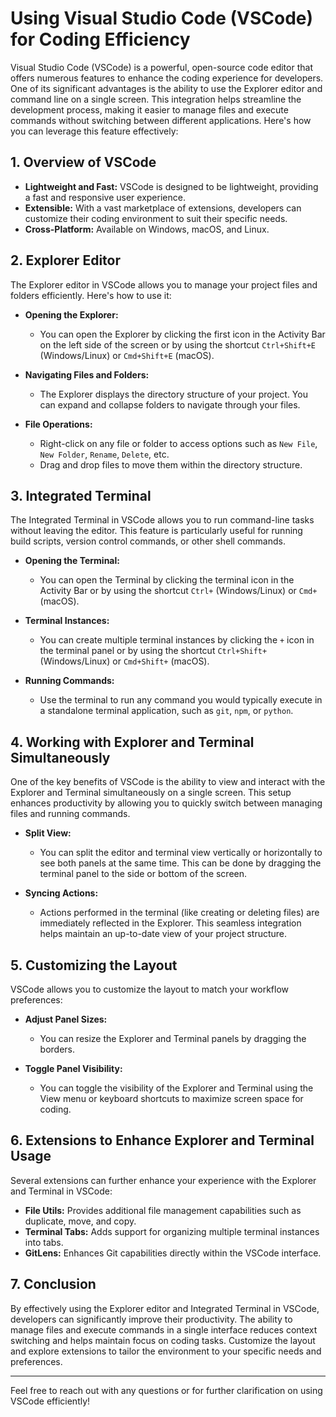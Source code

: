 # Using Visual Studio Code (VSCode) for Coding Efficiency

Visual Studio Code (VSCode) is a powerful, open-source code editor that offers numerous features to enhance the coding experience for developers. One of its significant advantages is the ability to use the Explorer editor and command line on a single screen. This integration helps streamline the development process, making it easier to manage files and execute commands without switching between different applications. Here's how you can leverage this feature effectively:

## 1. Overview of VSCode

- **Lightweight and Fast:** VSCode is designed to be lightweight, providing a fast and responsive user experience.
- **Extensible:** With a vast marketplace of extensions, developers can customize their coding environment to suit their specific needs.
- **Cross-Platform:** Available on Windows, macOS, and Linux.

## 2. Explorer Editor

The Explorer editor in VSCode allows you to manage your project files and folders efficiently. Here's how to use it:

- **Opening the Explorer:**
  - You can open the Explorer by clicking the first icon in the Activity Bar on the left side of the screen or by using the shortcut `Ctrl+Shift+E` (Windows/Linux) or `Cmd+Shift+E` (macOS).

- **Navigating Files and Folders:**
  - The Explorer displays the directory structure of your project. You can expand and collapse folders to navigate through your files.

- **File Operations:**
  - Right-click on any file or folder to access options such as `New File`, `New Folder`, `Rename`, `Delete`, etc.
  - Drag and drop files to move them within the directory structure.

## 3. Integrated Terminal

The Integrated Terminal in VSCode allows you to run command-line tasks without leaving the editor. This feature is particularly useful for running build scripts, version control commands, or other shell commands.

- **Opening the Terminal:**
  - You can open the Terminal by clicking the terminal icon in the Activity Bar or by using the shortcut `Ctrl+` (Windows/Linux) or `Cmd+` (macOS).

- **Terminal Instances:**
  - You can create multiple terminal instances by clicking the `+` icon in the terminal panel or by using the shortcut `Ctrl+Shift+` (Windows/Linux) or `Cmd+Shift+` (macOS).

- **Running Commands:**
  - Use the terminal to run any command you would typically execute in a standalone terminal application, such as `git`, `npm`, or `python`.

## 4. Working with Explorer and Terminal Simultaneously

One of the key benefits of VSCode is the ability to view and interact with the Explorer and Terminal simultaneously on a single screen. This setup enhances productivity by allowing you to quickly switch between managing files and running commands.

- **Split View:**
  - You can split the editor and terminal view vertically or horizontally to see both panels at the same time. This can be done by dragging the terminal panel to the side or bottom of the screen.

- **Syncing Actions:**
  - Actions performed in the terminal (like creating or deleting files) are immediately reflected in the Explorer. This seamless integration helps maintain an up-to-date view of your project structure.

## 5. Customizing the Layout

VSCode allows you to customize the layout to match your workflow preferences:

- **Adjust Panel Sizes:**
  - You can resize the Explorer and Terminal panels by dragging the borders.

- **Toggle Panel Visibility:**
  - You can toggle the visibility of the Explorer and Terminal using the View menu or keyboard shortcuts to maximize screen space for coding.

## 6. Extensions to Enhance Explorer and Terminal Usage

Several extensions can further enhance your experience with the Explorer and Terminal in VSCode:

- **File Utils:** Provides additional file management capabilities such as duplicate, move, and copy.
- **Terminal Tabs:** Adds support for organizing multiple terminal instances into tabs.
- **GitLens:** Enhances Git capabilities directly within the VSCode interface.

## 7. Conclusion

By effectively using the Explorer editor and Integrated Terminal in VSCode, developers can significantly improve their productivity. The ability to manage files and execute commands in a single interface reduces context switching and helps maintain focus on coding tasks. Customize the layout and explore extensions to tailor the environment to your specific needs and preferences.

---

Feel free to reach out with any questions or for further clarification on using VSCode efficiently!
